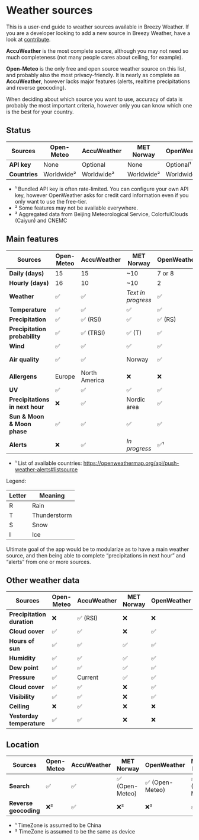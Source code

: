# Weather sources

This is a user-end guide to weather sources available in Breezy Weather. If you are a developer looking to add a new source in Breezy Weather, have a look at [contribute](../CONTRIBUTE.md).

**AccuWeather** is the most complete source, although you may not need so much completeness (not many people cares about ceiling, for example).

**Open-Meteo** is the only free and open source weather source on this list, and probably also the most privacy-friendly. It is nearly as complete as **AccuWeather**, however lacks major features (alerts, realtime precipitations and reverse geocoding).

When deciding about which source you want to use, accuracy of data is probably the most important criteria, however only you can know which one is the best for your country.


## Status

| Sources       | Open-Meteo | AccuWeather | MET Norway | OpenWeather | Météo-France | China³ |
|---------------|------------|-------------|------------|-------------|--------------|--------|
| **API key**   | None       | Optional    | None       | Optional¹   | Optional     | None   |
| **Countries** | Worldwide² | Worldwide²  | Worldwide² | Worldwide²  | Worldwide²   | China  |

* ¹ Bundled API key is often rate-limited. You can configure your own API key, however OpenWeather asks for credit card information even if you only want to use the free-tier.
* ² Some features may not be available everywhere.
* ³ Aggregated data from Beijing Meteorological Service, ColorfulClouds (Caiyun) and CNEMC


## Main features

| Sources                         | Open-Meteo | AccuWeather   | MET Norway         | OpenWeather | Météo-France  | China   |
|---------------------------------|------------|---------------|--------------------|-------------|---------------|---------|
| **Daily (days)**                | 15         | 15            | ~10                | 7 or 8      | 14            | 15      |
| **Hourly (days)**               | 16         | 10            | ~10                | 2           | 15            | 1       |
| **Weather**                     | ✅          | ✅             | *Text in progress* | ✅           | ✅             | ✅       |
| **Temperature**                 | ✅          | ✅             | ✅                  | ✅           | ✅             | ✅       |
| **Precipitation**               | ✅          | ✅ (RSI)       | ✅                  | ✅ (RS)      | ✅ (RS)        | ❌       |
| **Precipitation probability**   | ✅          | ✅ (TRSI)      | ✅ (T)              | ✅           | ✅ (RSI)       | Daily   |
| **Wind**                        | ✅          | ✅             | ✅                  | ✅           | ✅             | ✅       |
| **Air quality**                 | ✅          | ✅             | Norway             | ✅           | France (AURA) | Current |
| **Allergens**                   | Europe     | North America | ❌                  | ❌           | ❌             | ❌       |
| **UV**                          | ✅          | ✅             | ✅                  | ✅           | ✅             | ❌       |
| **Precipitations in next hour** | ❌          | ✅             | Nordic area        | ✅           | France        | ✅       |
| **Sun & Moon & Moon phase**     | ✅          | ✅             | ✅                  | ✅           | ✅             | ✅       |
| **Alerts**                      | ❌          | ✅             | *In progress*      | ✅¹          | ✅             | ✅       |

* ¹ List of available countries: https://openweathermap.org/api/push-weather-alerts#listsource


Legend:

| Letter | Meaning      |
|--------|--------------|
| R      | Rain         |
| T      | Thunderstorm |
| S      | Snow         |
| I      | Ice          |

Ultimate goal of the app would be to modularize as to have a main weather source, and then being able to complete “precipitations in next hour” and “alerts” from one or more sources.


## Other weather data

| Sources                    | Open-Meteo | AccuWeather | MET Norway | OpenWeather | Météo-France | China   |
|----------------------------|------------|-------------|------------|-------------|--------------|---------|
| **Precipitation duration** | ❌          | ✅ (RSI)     | ❌          | ❌           | ❌            | ❌       |
| **Cloud cover**            | ✅          | ✅           | ❌          | ✅           | ✅            | ❌       |
| **Hours of sun**           | ✅          | ✅           | ✅          | ✅           | ✅            | ✅       |
| **Humidity**               | ✅          | ✅           | ✅          | ✅           | ✅            | Current |
| **Dew point**              | ✅          | ✅           | ✅          | ✅           | ✅            | Current |
| **Pressure**               | ✅          | Current     | ✅          | ✅           | ✅            | ❌       |
| **Cloud cover**            | ✅          | ✅           | ❌          | ✅           | ✅            | ❌       |
| **Visibility**             | ✅          | ✅           | ❌          | ✅           | ❌            | Current |
| **Ceiling**                | ❌          | ✅           | ❌          | ❌           | ❌            | ❌       |
| **Yesterday temperature**  | ✅          | ✅           | ❌          | ❌           | ❌            | ✅       |


## Location

| Sources               | Open-Meteo | AccuWeather | MET Norway     | OpenWeather    | Météo-France   | China |
|-----------------------|------------|-------------|----------------|----------------|----------------|-------|
| **Search**            | ✅          | ✅           | ✅ (Open-Meteo) | ✅ (Open-Meteo) | ✅ (Open-Meteo) | ✅¹    |
| **Reverse geocoding** | ❌²         | ✅           | ❌²             | ❌²             | ✅²             | ✅¹    |

* ¹ TimeZone is assumed to be China
* ² TimeZone is assumed to be the same as device

